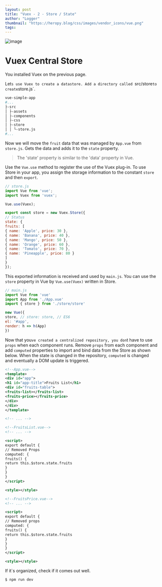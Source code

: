 ```yaml
---
layout: post
title: "Vuex - 2 - Store / State"
author: "Logger"
thumbnail: "https://heropy.blog/css/images/vendor_icons/vue.png"
tags: 
---
```



![image](https://heropy.blog/css/images/vendor_icons/vue.png)

# Vuex Central Store

You installed Vuex on the previous page.

Let`s use Vuex to create a datastore.
Add a directory called `src/store` to create `store.js`.

```bash
vue-simple-app
#...
├-src
│ ├-assets
│ ├-components
│ ├-css
│ ├-store
│ │ └-store.js
#...

```

Now we will move the `fruit` data that was managed by `App.vue` from `store.js`.
Gets the data and adds it to the `state` property.

> The 'state' property is similar to the 'data' property in Vue.

Use the `Vue.use` method to register the use of the Vuex plug-in.
To use Store in your app, you assign the storage information to the constant `store` and then `export`.

```js
// store.js
import Vue from 'vue';
import Vuex from 'vuex';

Vue.use(Vuex);

export const store = new Vuex.Store({
// Status
state: {
fruits: [
{ name: 'Apple', price: 30 },
{ name: 'Banana', price: 40 },
{ name: 'Mango', price: 50 },
{ name: 'Orange', price: 60 },
{ name: 'Tomato', price: 70 },
{ name: 'Pineapple', price: 80 }
]
}
});

```

This exported information is received and used by `main.js`.
You can use the `store` property in Vue by `Vue.use(Vuex)` written in Store.

```js
// main.js
import Vue from 'vue'
import App from './App.vue'
import { store } from './store/store'

new Vue({
store, // store: store, // ES6
el: '#app',
render: h => h(App)
})

```

Now that you`ve created a centralized repository, you don`t have to use `props` when each component runs.
Remove `props` from each component and add `computed` properties to import and bind data from the Store as shown below.
When the state is changed in the repository, `computed` is changed and eventually a DOM update is triggered.

```xml
<!--App.vue-->
<template>
<div id="app">
<h1 id="app-title">Fruits List</h1>
<div id="fruits-table">
<fruits-list></fruits-list>
<fruits-price></fruits-price>
</div>
</div>
</template>

<!-- ... -->

```

```xml
<!--FruitsList.vue-->
<!-- ... -->

<script>
export default {
// Removed Props
computed: {
fruits() {
return this.$store.state.fruits
}
}
}
</script>

<style></style>

```

```xml
<!--FruitsPrice.vue-->
<!-- ... -->

<script>
export default {
// Removed props
computed: {
fruits() {
return this.$store.state.fruits
}
}
}
</script>

<style></style>

```

If it`s organized, check if it comes out well.

```bash
$ npm run dev

```